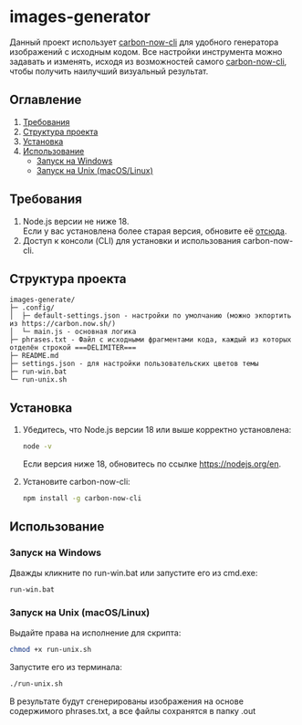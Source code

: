 
# images-generator

Данный проект использует [carbon-now-cli](https://github.com/mixn/carbon-now-cli) для удобного генератора изображений с исходным кодом. Все настройки инструмента можно задавать и изменять, исходя из возможностей самого [carbon-now-cli](https://github.com/mixn/carbon-now-cli), чтобы получить наилучший визуальный результат.

## Оглавление
1. [Требования](#требования)
2. [Структура проекта](#структура-проекта)
3. [Установка](#установка)
4. [Использование](#использование)
   - [Запуск на Windows](#запуск-на-windows)
   - [Запуск на Unix (macOS/Linux)](#запуск-на-unix-macoslinux)

## Требования

1. Node.js версии не ниже 18.  
   Если у вас установлена более старая версия, обновите её [отсюда](https://nodejs.org/en).
2. Доступ к консоли (CLI) для установки и использования carbon-now-cli.

## Структура проекта

```plaintext
images-generate/
├─ .config/
│  ├─ default-settings.json - настройки по умолчанию (можно экпортить из https://carbon.now.sh/)
│  └─ main.js - основная логика
├─ phrases.txt - Файл с исходными фрагментами кода, каждый из которых отделён строкой ===DELIMITER===
├─ README.md
├─ settings.json - для настройки пользовательских цветов темы
├─ run-win.bat
└─ run-unix.sh
```

## Установка

1. Убедитесь, что Node.js версии 18 или выше корректно установлена:

   ```bash
   node -v
   ```
   Если версия ниже 18, обновитесь по ссылке https://nodejs.org/en.

2. Установите carbon-now-cli:

   ```bash
   npm install -g carbon-now-cli
   ```

## Использование

### Запуск на Windows

Дважды кликните по run-win.bat или запустите его из cmd.exe:

```bash
run-win.bat
```

### Запуск на Unix (macOS/Linux)

Выдайте права на исполнение для скрипта:

```bash
chmod +x run-unix.sh
```

Запустите его из терминала:

```bash
./run-unix.sh
```

В результате будут сгенерированы изображения на основе содержимого phrases.txt, а все файлы сохранятся в папку .out